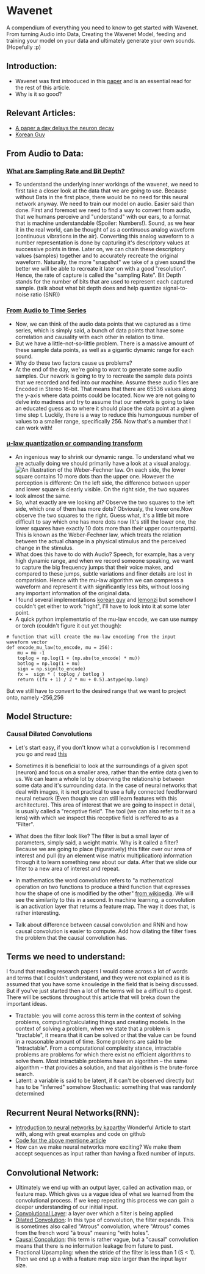 # Wavenet
A compendium of everything you need to know to get started with Wavenet. From turning Audio into Data, Creating the Wavenet Model, feeding and training your model on your data and ultimately generate your own sounds. (Hopefully :p)

## Introduction:
* Wavenet was first introduced in this [paper](https://arxiv.org/abs/1609.03499) and is an essential read for the rest of this article. 
* Why is it so good?

## Relevant Articles:
* [A paper a day delays the neuron decay](https://towardsdatascience.com/residual-blocks-building-blocks-of-resnet-fd90ca15d6ec)
* [Korean Guy](https://medium.com/@kion.kim/wavenet-a-network-good-to-know-7caaae735435)

## From Audio to Data:
### [What are Sampling Rate and Bit Depth?](https://www.presonus.com/learn/technical-articles/sample-rate-and-bit-depth) 
* To understand the underlying inner workings of the wavenet, we need to first take a closer look at the data that we are going to use. Because without Data in the first place, there would be no need for this neural network anyway. We need to train our model on audio. Easier said than done. First and foremost we need to find a way to convert from audio, that we humans perceive and "understand" with our ears, to a format that is machine understandable (Spoiler: Numbers!). Sound, as we hear it in the real world, can be thought of as a continuous analog waveform (continuous vibrations in the air). Converting this analog waveform to a number representation is done by capturing it's descriptory values at successive points in time. Later on, we can chain these descriptory values (samples) together and to accurately recreate the original waveform. Naturally, the more "snapshot" we take of a given sound the better we will be able to recreate it later on with a good "resolution". Hence, the rate of capture is called the "sampling Rate". Bit Depth stands for the number of bits that are used to represent each captured sample. (talk about what bit depth does and help quantize signal-to-noise ratio (SNR))

### [From Audio to Time Series](https://en.wikipedia.org/wiki/Time_series)
* Now, we can think of the audio data points that we captured as a time series, which is simply said, a bunch of data points that have some correlation and causality with each other in relation to time.
* But we have a little-not-so-little problem. There is a massive amount of these sample data points, as well as a gigantic dynamic range for each sound.
* Why do these two factors cause us problems?
* At the end of the day, we're going to want to generate some audio samples. Our nework is going to try to recreate the sample data points that we recorded and fed into our machine. Assume these audio files are Encoded in Stereo 16-bit. That means that there are 65536 values along the y-axis where data points could be located. Now we are not going to delve into madness and try to assume that our network is going to take an educated guess as to where it should place the data point at a given time step t. Luckily, there is a way to reduce this humonguous number of values to a smaller range, specifically 256. Now that's a number that I can work with! 

### [μ-law quantization or companding transform](http://digitalsoundandmusic.com/5-3-8-algorithms-for-audio-companding-and-compression/)
* An ingenious way to shrink our dynamic range. To understand what we are actually doing we should primarily have a look at a visual analogy. 
* ![An illustration of the Weber–Fechner law. On each side, the lower square contains 10 more dots than the upper one. However the perception is different: On the left side, the difference between upper and lower square is clearly visible. On the right side, the two squares look almost the same.](https://i.imgur.com/84bBwCm.png)
* So, what exactly are we looking at? Observe the two squares to the left side, which one of them has more dots? Obviously, the lower one.Now observe the two squares to the right. Guess what, it's a little bit more difficult to say which one has more dots now (It's still the lower one, the lower squares have exactly 10 dots more than their upper counterparts). This is known as the Weber-Fechner law, which treats the relation between the actual change in a physical stimulus and the perceived change in the stimulus. 
* What does this have to do with Audio? Speech, for example, has a very high dynamic range, and when we record someone speaking, we want to capture the big frequency jumps that their voice makes, and compared to these jumps, subtle variations and finer details are lost in comparision. Hence with the mu-law algorithm we can compress a waveform and represent it with significantly less bits, without loosing any important information of the original data.
* I found several implementations [korean guy](https://github.com/AhmadMoussa/WaveNet-gluon/blob/master/utils.py) and [lemonzi](https://github.com/ibab/tensorflow-wavenet/blob/master/test/test_mu_law.py) but somehow I couldn't get either to work "right", I'll have to look into it at some later point.
* A quick python implementatio of the mu-law encode, we can use numpy or torch (couldn't figure it out yet though):
``` 
# function that will create the mu-law encoding from the input waveform vector
def encode_mu_law(to_encode, mu = 256):
    mu = mu -1
    toplog = np.log(1 + (np.abs(to_encode) * mu))
    botlog = np.log(1 + mu)
    sign = np.sign(to_encode)
    fx =  sign * ( toplog / botlog )
    return ((fx + 1) / 2 * mu + 0.5).astype(np.long)
```
But we still have to convert to the desired range that we want to project onto, namely -256,256

## Model Structure:

### Causal Dilated Convolutions
* Let's start easy, if you don't know what a convolution is I recommend you go and read [this]()
* Sometimes it is beneficial to look at the surroundings of a given spot (neuron) and focus on a smaller area, rather than the entire data given to us. We can learn a whole lot by observing the relationship between some data and it's surrounding data. In the case of neural networks that deal with images, it is not practical to use a fully connected feedforward neural network (Even though we can still learn features with this architecture). This area of interest that we are going to inspect in detail, is usually called a "receptive field". The tool (we can also refer to it as a lens) with which we inspect this receptive field is reffered to as a "Filter". 
* What does the filter look like? The filter is but a small layer of parameters, simply said, a weight matrix. Why is it called a filter? Because we are going to place (figuratively) this filter over our area of interest and pull (by an element wise matrix multiplication) information through it to learn something new about our data. After that we slide our filter to a new area of interest and repeat.


* In mathematics the word convolution refers to "a mathematical operation on two functions to produce a third function that expresses how the shape of one is modified by the other" [from wikipedia](https://en.wikipedia.org/wiki/Convolution). We will see the similarity to this in a second. In machine learning, a convolution is an activation layer that returns a feature map. The way it does that, is rather interesting.
* Talk about difference between causal convolution and RNN and how causal convolution is easier to compute. Add how dilating the filter fixes the problem that the causal convolution has.

## Terms we need to understand:
I found that reading research papers I would come across a lot of words and terms that I couldn't understand, and they were not explained as it is assumed that you have some knowledge in the field that is being discussed. But if you've just started then a lot of the terms will be a difficult to digest. There will be sections throughout this article that will breka down the important ideas.
* Tractable: you will come across this term in the context of solving problems, computing/calculating things and creating models. In the context of solving a problem, when we state that a problem is "tractable", it means that it can be solved or that the value can be found in a reasonable amount of time. Some problems are said to be "Intractable". From a computational complexity stance, intractable problems are problems for which there exist no efficient algorithms to solve them. Most intractable problems have an algorithm – the same algorithm – that provides a solution, and that algorithm is the brute-force search.
* Latent: a variable is said to be latent, if it can't be observed directly but has to be "inferred" somehow
Stochastic: something that was randomly determined

## Recurrent Neural Networks(RNN):
* [Introduction to neural networks by kaparthy](http://karpathy.github.io/2015/05/21/rnn-effectiveness/) Wonderful Article to start with, along with great examples and code on github
* [Code for the above mentione article](https://github.com/karpathy/char-rnn)
* How can we make neural networks more exciting? We make them accept sequences as input rather than having a fixed number of inputs.

## Convolutional Network:


* Ultimately we end up with an output layer, called an activation map, or feature map. Which gives us a vague idea of what we learned from the convolutional process. If we keep repeating this process we can gain a deeper understanding of our initial input.
* [Convolutional Layer](http://cs231n.github.io/convolutional-networks/#conv): a layer over which a filter is being applied
* [Dilated Convolution](https://www.quora.com/What-is-the-difference-between-dilated-convolution-and-convolution+stride): In this type of convolution, the filter expands. This is sometimes also called "Atrous" convolution, where "Atrous" comes from the french word "à trous" meaning "with holes".
* [Causal Concolution](https://arxiv.org/abs/1803.01271): this term is rather vague, but a "causal" convolution means that there is no information leakage from future to past.
* Fractional Upsampling: when the stride of the filter is less than 1 (S < 1). Then we end up a with a feature map size larger than the input layer size.
